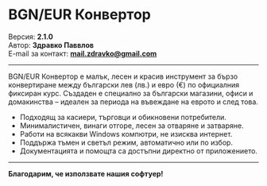 # BGN/EUR Конвертор

Версия: **2.1.0**<br>
Автор: **Здравко Паввлов**<br>
E-mail за контакт: **mail.zdravko@gmail.com**

---

BGN/EUR Конвертор е малък, лесен и красив инструмент за бързо конвертиране между български лев (лв.) и евро (€) по официалния фиксиран курс. Създаден е специално за български магазини, офиси и домакинства – идеален за периода на въвеждане на еврото и след това.

- Подходящ за касиери, търговци и обикновени потребители.
- Минималистичен, винаги отгоре, лесен за отваряне и затваряне.
- Работи на всякакви Windows компютри, не изисква интернет.
- Поддържа тъмен и светъл режим, автоматично или по избор.
- Документацията и помощта са достъпни директно от приложението.

---

**Благодарим, че използвате нашия софтуер!**

